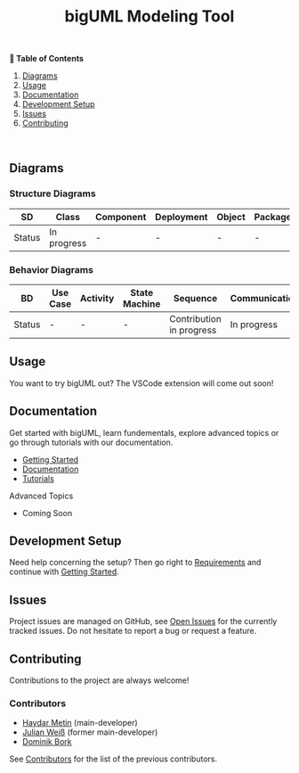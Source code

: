 <h1 align="center">bigUML Modeling Tool</h1>

<br />

**📖 Table of Contents**

1. [Diagrams](#diagrams)
2. [Usage](#usage)
3. [Documentation](#documentation)
4. [Development Setup](#development-setup)
5. [Issues](#issues)
6. [Contributing](#contributing)

<br />

## Diagrams

### Structure Diagrams

| SD     | Class       | Component | Deployment | Object | Package | Profile | Composite |
| ------ | ----------- | --------- | ---------- | ------ | ------- | ------- | --------- |
| Status | In progress | -         | -          | -      | -       | -       | -         |

### Behavior Diagrams

| BD     | Use Case | Activity | State Machine | Sequence                 | Communication | Interaction | Timing |
| ------ | -------- | -------- | ------------- | ------------------------ | ------------- | ----------- | ------ |
| Status | -        | -        | -             | Contribution in progress | In progress   | -           | -      |

## Usage

You want to try bigUML out? The VSCode extension will come out soon!

## Documentation

Get started with bigUML, learn fundementals, explore advanced topics or go through tutorials with our documentation.

- [Getting Started](./docs/GettingStarted.md)
- [Documentation](./docs/README.md)
- [Tutorials](./docs/tutorial/Overview.md)

Advanced Topics

- Coming Soon

## Development Setup

Need help concerning the setup? Then go right to [Requirements](./docs/Requirements.md) and continue with [Getting Started](./docs/GettingStarted.md).

## Issues

Project issues are managed on GitHub, see [Open Issues](./issues) for the currently tracked issues. Do not hesitate to report a bug or request a feature.

## Contributing

Contributions to the project are always welcome!

### Contributors

- [Haydar Metin](https://github.com/haydar-metin) (main-developer)
- [Julian Weiß](https://github.com/deweiiss) (former main-developer)
- [Dominik Bork](https://github.com/borkdominik)

See [Contributors](./docs/Contributors.md) for the list of the previous contributors.
